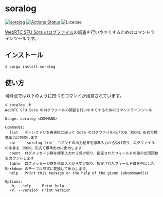 soralog
=======

[![soralog](https://img.shields.io/crates/v/soralog.svg)](https://crates.io/crates/soralog)
[![Actions Status](https://github.com/sile/soralog/workflows/CI/badge.svg)](https://github.com/sile/soralog/actions)
![License](https://img.shields.io/crates/l/soralog)

[WebRTC SFU Sora のログファイル](https://sora-doc.shiguredo.jp/LOG)の調査を行いやすくするためのコマンドラインツールです。

インストール
------------

```console
$ cargo install soralog
```

使い方
------

現時点では以下のように四つのコマンドが用意されています。

```console
$ soralog -h
WebRTC SFU Sora のログファイルの調査を行いやすくするためのコマンドラインツール

Usage: soralog <COMMAND>

Commands:
  list   ディレクトリを再帰的に辿って Sora のログファイルのパスを JSONL 形式で標準出力に列挙します
  cat    `soralog list` コマンドの出力結果を標準入力から受け取り、ログファイルの中身を JSONL 形式で標準出力に出力します
  count  ログメッセージ群を標準入力から受け取り、指定されたフィールドの値の出現回数をカウントします
  table  ログメッセージ群を標準入力から受け取り、指定されたフィールド群を列とした  Markdown のテーブル形式に変換して出力します。
  help   Print this message or the help of the given subcommand(s)

Options:
  -h, --help     Print help
  -V, --version  Print version
```
